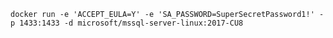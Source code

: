 

`docker run -e 'ACCEPT_EULA=Y' -e 'SA_PASSWORD=SuperSecretPassword1!' -p 1433:1433 -d microsoft/mssql-server-linux:2017-CU8`


